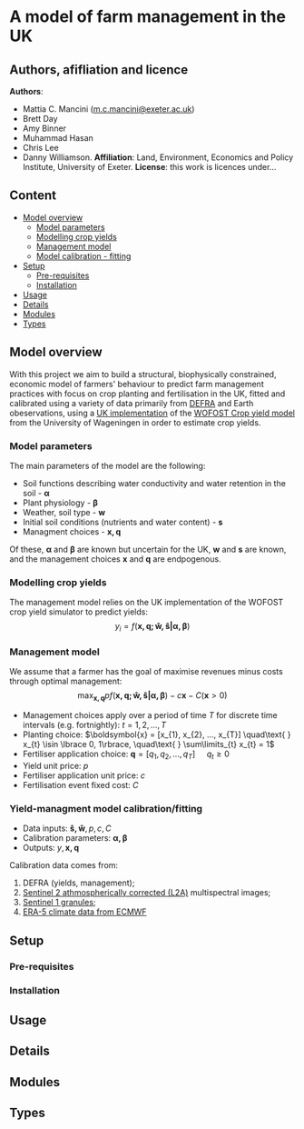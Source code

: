 # A model of farm management in the UK

## Authors, afifliation and licence
**Authors**: 
- Mattia C. Mancini (m.c.mancini@exeter.ac.uk)
- Brett Day
- Amy Binner
- Muhammad Hasan
- Chris Lee
- Danny Williamson. 
**Affiliation**: Land, Environment, Economics and Policy Institute, University of Exeter.
**License**: this work is licences under...

## Content
- [Model overview](#model-overview)
    - [Model parameters](#model-parameters)
    - [Modelling crop yields](#modelling-crop-yields)
    - [Management model](#management-model)
    - [Model calibration - fitting](#yield-managment-model-calibrationfitting)
- [Setup](#setup)
    - [Pre-requisites](#pre-requisites)
    - [Installation](#installation)
- [Usage](#usage)
- [Details](#details)
- [Modules](#modules)
- [Types](#types)

## Model overview
With this project we aim to build a structural, biophysically constrained, economic model of farmers' behaviour to predict farm management practices with focus on crop planting and fertilisation in the UK, fitted and calibrated using a variety of data primarily from [DEFRA](https://www.gov.uk/government/organisations/department-for-environment-food-rural-affairs) and Earth obeservations, using a [UK implementation](https://github.com/mcmancini/UkWofost) of the [WOFOST Crop yield model](https://www.wur.nl/en/research-results/research-institutes/environmental-research/facilities-tools/software-models-and-databases/wofost.htm) from the University of Wageningen in order to estimate crop yields.

### Model parameters
The main parameters of the model are the following:
- Soil functions describing water conductivity and water retention in the soil - $\boldsymbol{\alpha}$
- Plant physiology - $\boldsymbol{\beta}$
- Weather, soil type - $\boldsymbol{w}$
- Initial soil conditions (nutrients and water content) - $\boldsymbol{s}$
- Managment choices - $\boldsymbol{x, q}$

Of these, $\boldsymbol{\alpha}$ and $\boldsymbol{\beta}$ are known but uncertain for the UK, $\boldsymbol{w}$ and $\boldsymbol{s}$ are known, and the management choices $\boldsymbol{x}$ and $\boldsymbol{q}$ are endpogenous.
### Modelling crop yields
The management model relies on the UK implementation of the WOFOST crop yield simulator to predict yields:
$$y_{i} = f(\boldsymbol{x, q; \hat{w}, \hat{s} | \alpha, \beta})$$

### Management model
We assume that a farmer has the goal of maximise revenues minus costs through optimal management:
$$\max_{\boldsymbol{x, q}} pf(\boldsymbol{x, q; \hat{w}, \hat{s} | \alpha, \beta}) - c\boldsymbol{x} - C(\boldsymbol{x} > 0)$$
- Management choices apply over a period of time $T$ for discrete time intervals (e.g. fortnightly): $t = 1, 2, ..., T$
- Planting choice: $\boldsymbol{x} = [x_{1}, x_{2}, ..., x_{T}] \quad\text{      } x_{t} \isin \lbrace 0, 1\rbrace, \quad\text{      } \sum\limits_{t} x_{t} = 1$
- Fertiliser application choice: $\boldsymbol{q} = [q_{1}, q_{2}, ..., q_{T}] \quad\text{      } q_{t}\geq 0$
- Yield unit price: $p$
- Fertiliser application unit price: $c$
- Fertilisation event fixed cost: $C$

### Yield-managment model calibration/fitting
- Data inputs: $\boldsymbol{\hat{s}, \hat{w}}, p, c, C$
- Calibration parameters: $\boldsymbol{\alpha, \beta}$
- Outputs: $y, \boldsymbol{x, q}$

Calibration data comes from:
1. DEFRA (yields, management);
2. [Sentinel 2 athmospherically corrected (L2A)](https://registry.opendata.aws/sentinel-2/) multispectral images;
3. [Sentinel 1 granules](https://search.asf.alaska.edu/#/);
4. [ERA-5 climate data from ECMWF](https://www.ecmwf.int/en/forecasts/datasets/reanalysis-datasets/era5)

## Setup

### Pre-requisites

### Installation

## Usage

## Details

## Modules

## Types
